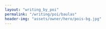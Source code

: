 ```yaml
---
layout: "writing_by_poi"
permalink: "/writing/poi/baulas"
header-img: "assets/owner/hero/pois-bg.jpg"
---
```

